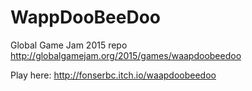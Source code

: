 # WappDooBeeDoo

Global Game Jam 2015 repo
http://globalgamejam.org/2015/games/waapdoobeedoo

Play here:
http://fonserbc.itch.io/waapdoobeedoo

